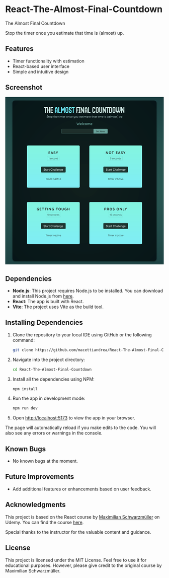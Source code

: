 # React-The-Almost-Final-Countdown

The Almost Final Countdown

Stop the timer once you estimate that time is (almost) up.

## Features

- Timer functionality with estimation
- React-based user interface
- Simple and intuitive design

## Screenshot

![Screenshot](https://github.com/macettiandrea/React-The-Almost-Final-Countdown/blob/main/screenshots/Screenshot.png)

## Dependencies

- **Node.js**: This project requires Node.js to be installed. You can download and install Node.js from [here](https://nodejs.org/).
- **React**: The app is built with React.
- **Vite**: The project uses Vite as the build tool.

## Installing Dependencies

1. Clone the repository to your local IDE using GitHub or the following command:

   ```bash
   git clone https://github.com/macettiandrea/React-The-Almost-Final-Countdown.git
   ```

2. Navigate into the project directory:

   ```bash
   cd React-The-Almost-Final-Countdown
   ```

3. Install all the dependencies using NPM:

   ```bash
   npm install
   ```

4. Run the app in development mode:

   ```bash
   npm run dev
   ```

5. Open [http://localhost:5173](http://localhost:5173) to view the app in your browser.

The page will automatically reload if you make edits to the code. You will also see any errors or warnings in the console.

## Known Bugs

- No known bugs at the moment.

## Future Improvements

- Add additional features or enhancements based on user feedback.

## Acknowledgments

This project is based on the React course by [Maximilian Schwarzmüller](https://www.udemy.com/user/maximilian-schwarzmuller/) on Udemy. You can find the course [here](https://www.udemy.com/course/react-the-complete-guide-incl-redux/).

Special thanks to the instructor for the valuable content and guidance.

## License

This project is licensed under the MIT License. Feel free to use it for educational purposes. However, please give credit to the original course by Maximilian Schwarzmüller.
